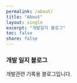 ```yaml
---
permalink: /about/
title: "About"
layout: single
excerpt: "개발일지 블로그"
toc: false
share: false
---
```


###  개발 일지 블로그
개발관련 기록용 블로그입니다.